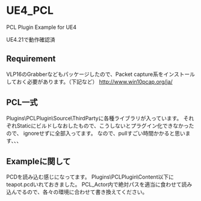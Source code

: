 # UE4_PCL
PCL Plugin Example for UE4

UE4.21で動作確認済

## Requirement
VLP16のGrabberなどもパッケージしたので、Packet capture系をインストールしておく必要があります。（下記など）
http://www.win10pcap.org/ja/

## PCL一式
Plugins\PCLPlugin\Source\ThirdPartyに各種ライブラリが入っています。
それぞれStaticにビルドしなおしたもので、こうしないとプラグイン化できなかったので、
ignoreせずに全部入ってます。
なので、pullすごい時間かかると思います、、、

## Exampleに関して
PCDを読み込む感じになってます。
Plugins\PCLPlugin\Content以下にteapot.pcdいれておきました。
PCL_Actor内で絶対パスを適当に食わせて読み込んでるので、各々の環境に合わせて書き換えてください。

